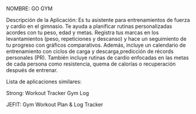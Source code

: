 NOMBRE: GO GYM

Descripción de la Aplicación:
Es tu asistente para entrenamientos de fuerza y cardio en el gimnasio. Te ayuda a planificar rutinas personalizadas acordes con tu peso, edad y metas. Registra tus marcas en los levantamientos (peso, repeticiones y descanso) y hace un seguimiento de tu progreso con gráficos comparativos. Además, incluye un calendario de entrenamiento con ciclos de carga y descarga,predicción de récords personales (PR). También incluye rutinas de cardio enfocadas en las metas de cada persona como resistencia, quema de calorías o recuperación después de entrenar.

Lista de aplicaciones similares:

Strong: Workout Tracker Gym Log

JEFIT: Gym Workout Plan & Log Tracker




